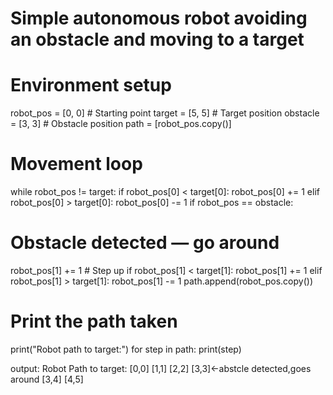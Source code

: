 # Simple autonomous robot avoiding an obstacle and moving to a target
# Environment setup
robot_pos = [0, 0] # Starting point
target = [5, 5] # Target position
obstacle = [3, 3] # Obstacle position
path = [robot_pos.copy()]
# Movement loop
while robot_pos != target:
if robot_pos[0] < target[0]:
robot_pos[0] += 1
elif robot_pos[0] > target[0]:
robot_pos[0] -= 1
if robot_pos == obstacle:
# Obstacle detected — go around
robot_pos[1] += 1 # Step up
if robot_pos[1] < target[1]:
robot_pos[1] += 1
elif robot_pos[1] > target[1]:
robot_pos[1] -= 1
path.append(robot_pos.copy())
# Print the path taken
print("Robot path to target:")
for step in path:
print(step)

output:
Robot Path to target:
      [0,0]
      [1,1]
      [2,2]
      [3,3]<-abstcle detected,goes around
      [3,4]
      [4,5]
